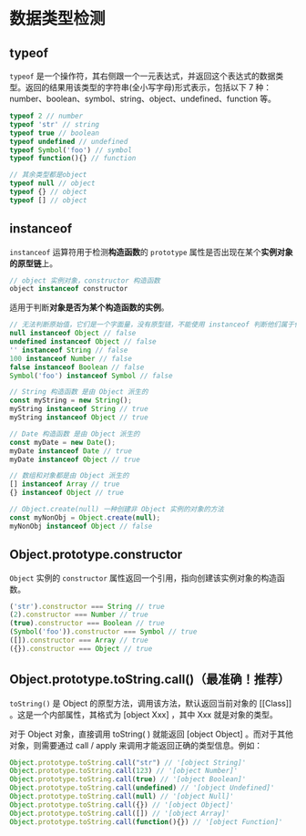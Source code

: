 # 数据类型检测

## typeof

`typeof` 是一个操作符，其右侧跟一个一元表达式，并返回这个表达式的数据类型。返回的结果用该类型的字符串(全小写字母)形式表示，包括以下 7 种：number、boolean、symbol、string、object、undefined、function 等。

```javascript
typeof 2 // number
typeof 'str' // string
typeof true // boolean
typeof undefined // undefined
typeof Symbol('foo') // symbol
typeof function(){} // function

// 其余类型都是object
typeof null // object
typeof {} // object
typeof [] // object
```

## instanceof

`instanceof` 运算符用于检测**构造函数**的 `prototype` 属性是否出现在某个**实例对象的原型链**上。

```javascript
// object 实例对象，constructor 构造函数
object instanceof constructor 

```

适用于判断**对象是否为某个构造函数的实例**。

```javascript
// 无法判断原始值，它们是一个字面量，没有原型链，不能使用 instanceof 判断他们属于任何构造函数。
null instanceof Object // false
undefined instanceof Object // false
'' instanceof String // false
100 instanceof Number // false
false instanceof Boolean // false
Symbol('foo') instanceof Symbol // false

// String 构造函数 是由 Object 派生的
const myString = new String();
myString instanceof String // true
myString instanceof Object // true

// Date 构造函数 是由 Object 派生的
const myDate = new Date();
myDate instanceof Date // true
myDate instanceof Object // true

// 数组和对象都是由 Object 派生的
[] instanceof Array // true
{} instanceof Object // true

// Object.create(null) 一种创建非 Object 实例的对象的方法
const myNonObj = Object.create(null);
myNonObj instanceof Object // false
```

## Object.prototype.constructor

`Object` 实例的 `constructor` 属性返回一个引用，指向创建该实例对象的构造函数。

```javascript
('str').constructor === String // true
(2).constructor === Number // true
(true).constructor === Boolean // true
(Symbol('foo')).constructor === Symbol // true
([]).constructor === Array // true
({}).constructor === Object // true
```

## Object.prototype.toString.call()（最准确！推荐）

`toString()` 是 Object 的原型方法，调用该方法，默认返回当前对象的 [[Class]] 。这是一个内部属性，其格式为 [object Xxx] ，其中 Xxx 就是对象的类型。

对于 Object 对象，直接调用 toString( ) 就能返回 [object Object] 。而对于其他对象，则需要通过 call / apply 来调用才能返回正确的类型信息。例如：

```javascript
Object.prototype.toString.call("str") // '[object String]'
Object.prototype.toString.call(123) // '[object Number]'
Object.prototype.toString.call(true) // '[object Boolean]'
Object.prototype.toString.call(undefined) // '[object Undefined]'
Object.prototype.toString.call(null) // '[object Null]'
Object.prototype.toString.call({}) // '[object Object]'
Object.prototype.toString.call([]) // '[object Array]'
Object.prototype.toString.call(function(){}) // '[object Function]'
```
